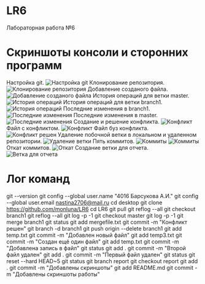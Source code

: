 # LR6
Лабораторная работа №6
# Скриншоты консоли и сторонних программ
Настройка git.
![Настройка git](/imades/1.png)
Клонирование репозитория.
![Клонирование репозитория](/imades/2.png)
Добавление созданого файла.
![Добавление созданого файла](/imades/3.png)
История операций для ветки master.
![История операций](/imades/4.png)
История операций для ветки branch1.
![История операций](/imades/5.png)
Последние изменения в branch1.
![Последние изменения](/imades/6.png)
Последние изменения в master.
![Последние изменения](/imades/7.png)
Создание и решение конфликта.
![Конфликт](/imades/8.png)
Файл с конфликтом.
![Конфликт](/imades/блокнот1.png)
Файл буз конфликта.
![Конфликт решен](/imades/блокнот2.png)
Удаление побочной ветки в локальном и удаленном репозитории. 
![Удаление ветки](/imades/9.png)
Пять коммитов.
![Коммиты](/imades/10.png)
![Коммиты](/imades/11.png)
Откат коммитов.
![Откат](/imades/12.png)
Создание ветки для отчета.
![Ветка для отчета](/imades/13.png)
# Лог команд
git --version
git config --global user.name "4016 Барсукова А.И."
git config --global user.email nastina2706@mail.ru
cd desktop
git clone https://github.com/monluna/LR6
cd LR6
git pull
git reflog --all
git checkout branch1
git reflog --all
git log -p -1
git checkout master
git log -p -1
git merge branch1
git status
git add mergefile.txt
git commit -m "Конфликт решен"
git branch -d branch1
git push origin --delete branch1
git add temp.txt
git commit -m "Добавлен новый файл"
git add temp3.txt
git commit -m "Создан ещё один файл"
git add temp.txt
git commit -m "Добавлена запись в файл"
git status
git add .
git commit -m "Второй файл удален"
git add .
git commit -m "Первый файл удален"
git status
git reset --hard HEAD~5
git status
git branch report
git checkout report
git add .
git commit -m "Добавлены скриншоты"
git add README.md
git commit -m "Добавлены скриншоты работы"